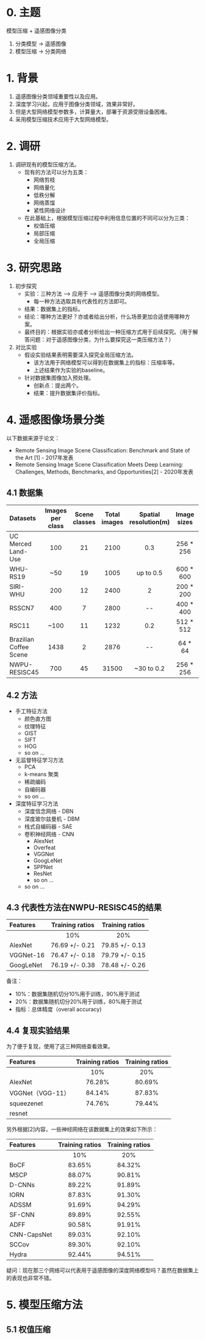 # 0. 主题
模型压缩 + 遥感图像分类
1. 分类模型 -> 遥感图像
2. 模型压缩 -> 分类网络

# 1. 背景
1. 遥感图像分类领域重要性以及应用。
2. 深度学习兴起，应用于图像分类领域，效果非常好。
3. 但是大型网络模型参数多，计算量大，部署于资源受限设备困难。
4. 采用模型压缩技术应用于大型网络模型。

# 2. 调研
1. 调研现有的模型压缩方法。
    - 现有的方法可以分为五类：
        - 网络剪枝
        - 网络量化
        - 低秩分解
        - 网络蒸馏
        - 紧性网络设计
    - 在此基础上，根据模型压缩过程中利用信息位置的不同可以分为三类：
        - 权值压缩
        - 局部压缩
        - 全局压缩
# 3. 研究思路
1. 初步探究
    - 实验：三种方法 --> 应用于 --> 遥感图像分类的网络模型。
        - 每一种方法选取具有代表性的方法即可。
    - 结果：数据集上的指标。
    - 结论：哪种方法更好？亦或者给出分析，什么场景更加合适使用哪种方案。
    - 最终目的：根据实验亦或者分析给出一种压缩方式用于后续探究。（用于解答问题：对于遥感图像分类，为什么要探究这一类压缩方法？）
2. 对比实验
    - 假设实验结果表明需要深入探究全局压缩方法。
        - 该方法用于网络模型可以得到在数据集上的指标：压缩率等。
        - 上述结果作为实验的baseline。
    - 针对数据集图像加入预处理。
        - 创新点：提出两个。
        - 结果：提升数据集评价指标。
# 4. 遥感图像场景分类
以下数据来源于论文：
- Remote Sensing Image Scene Classification: Benchmark and State of the Art [1] - 2017年发表 
- Remote Sensing Image Scene Classification Meets Deep Learning: Challenges, Methods, Benchmarks, and Opportunities[2] - 2020年发表

## 4.1 数据集

| Datasets | Images per class | Scene classes | Total images | Spatial resolution(m) | Image sizes | Year |
| :---- | :----: | :----: |:----: |:----: |:----: |:----: |
| UC Merced Land-Use | 100 | 21 | 2100 | 0.3 | 256 * 256 | 2010 |
| WHU-RS19 | ~50 |  19 | 1005 | up to 0.5 | 600 * 600 | 2012 | 
| SIRI-WHU | 200| 12 | 2400 | 2 | 200 * 200 | 2016 | 
| RSSCN7 | 400 | 7 | 2800 | -- | 400 * 400 | 2015 | 
| RSC11 | ~100 | 11 | 1232 | 0.2 | 512 * 512 | 2016 |
| Brazilian Coffee Scene | 1438 | 2 | 2876 | -- | 64 * 64 | 2015 |
| NWPU-RESISC45 | 700 | 45 | 31500 | ~30 to 0.2 | 256 * 256 | 2016 |

## 4.2 方法
- 手工特征方法
    - 颜色直方图
    - 纹理特征
    - GIST
    - SIFT
    - HOG
    - so on ...
- 无监督特征学习方法
    - PCA
    - k-means 聚类
    - 稀疏编码
    - 自编码器
    - so on ...
- 深度特征学习方法
    - 深度信念网络 - DBN
    - 深度玻尔兹曼机 - DBM
    - 栈式自编码器 - SAE
    - 卷积神经网络 - CNN
        - AlexNet
        - Overfeat
        - VGGNet
        - GoogLeNet
        - SPPNet
        - ResNet
        - so on ...
    - so on ...
## 4.3 代表性方法在NWPU-RESISC45的结果

| Features | Training ratios | Training ratios | 
| :---- | :----: | :----: |
|  | 10% | 20% |
| AlexNet | 76.69 +/- 0.21 | 79.85 +/- 0.13 |
| VGGNet-16 | 76.47 +/- 0.18 | 79.79 +/- 0.15 |
| GoogLeNet | 76.19 +/- 0.38 | 78.48 +/- 0.26 |

备注：
- 10%：数据集随机切分10%用于训练，90%用于测试
- 20%：数据集随机切分20%用于训练，80%用于测试
- 指标：总体精度（overall accuracy)
## 4.4 复现实验结果

为了便于复现，使用了这三种网络查看效果。

| Features | Training ratios | Training ratios | 
| :---- | :----: | :----: |
|  | 10% | 20% |
| AlexNet |  76.28% |  80.69% |
| VGGNet（VGG-11） | 84.14% | 87.83% |
| squeezenet | 74.76% | 79.44% | 
| resnet | | |
另外根据[2]内容，一些神经网络在该数据集上的效果如下所示：

| Features | Training ratios | Training ratios | 
| :---- | :----: | :----: |
|  | 10% | 20% |
| BoCF | 83.65%  | 84.32% |
| MSCP | 88.07% | 90.81% |
| D-CNNs | 89.22% | 91.89% | 
| IORN | 87.83% | 91.30%|
| ADSSM | 91.69% | 94.29% | 
| SF-CNN | 89.89% | 92.55% | 
| ADFF | 90.58% | 91.91% | 
| CNN-CapsNet | 89.03% | 92.10% | 
| SCCov | 89.30% | 92.10%| 
| Hydra | 92.44% | 94.51% | 

疑问：现在那三个网络可以代表用于遥感图像的深度网络模型吗？虽然在数据集上的表现也非常不错。

# 5. 模型压缩方法
## 5.1 权值压缩





